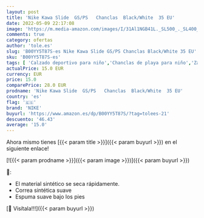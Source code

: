 ```yaml
---
layout: post
title: 'Nike Kawa Slide  GS/PS   Chanclas  Black/White  35 EU'
date: 2022-05-09 22:17:08
image: 'https://m.media-amazon.com/images/I/31Al1NGB41L._SL500_._SL400_.jpg'
comments: true
category: ofertas
author: 'tole.es'
slug: 'B00YY5T87S-es Nike Kawa Slide GS/PS Chanclas Black/White 35 EU'
sku: 'B00YY5T87S-es'
tags: [ 'Calzado deportivo para niño','Chanclas de playa para niño','Zapatillas y calzado deportivo para Niño','Zapatos','Zapatos - Niños','Zapatos y complementos','chanclas','nike','🇪🇸', ]
actualPrice: 15.0 EUR
currency: EUR
price: 15.0
comparePrice: 28.0 EUR
prodname: 'Nike Kawa Slide  GS/PS   Chanclas  Black/White  35 EU'
country: 'es'
flag: '🇪🇸'
brand: 'NIKE'
buyurl: 'https://www.amazon.es/dp/B00YY5T87S/?tag=tolees-21'
descuento: '46.43'
average: '15.0'
---
```


Ahora mismo tienes [{{< param title >}}]({{< param buyurl >}}) en el siguiente enlace!

[![{{< param prodname >}}]({{< param image >}})]({{< param buyurl >}})

🔎:

- El material sintético se seca rápidamente.
- Correa sintética suave
- Espuma suave bajo los pies

[🛒 Visítala!!!]({{< param buyurl >}})

